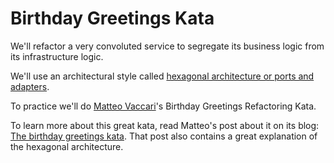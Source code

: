 # Birthday Greetings Kata

We'll refactor a very convoluted service to segregate its business logic from its infrastructure logic.

We'll use an architectural style called [hexagonal architecture or ports and adapters](http://alistair.cockburn.us/Hexagonal+architecture).

To practice we'll do [Matteo Vaccari](http://matteo.vaccari.name/blog/)'s Birthday Greetings Refactoring Kata.

To learn more about this great kata, read Matteo's post about it on its blog: [The birthday greetings kata](http://matteo.vaccari.name/blog/archives/154). That post also contains a great explanation of the hexagonal architecture.